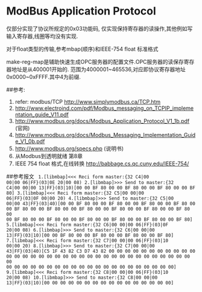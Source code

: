 # ModBus Application Protocol #
仅部分实现了协议所规定的0x03功能码,
仅实现保持寄存器的读操作,其他例如写输入寄存器,线圈等均没有实现.

对于float类型的传输,参考mbap(顺序)和IEEE-754 float 标准格式

make-reg-map是辅助快速生成OPC服务器的配置文件.OPC服务器的读保存寄存器地址是从400001开始的.
范围为4000001~465536,对应即协议寄存器地址0x0000~0xFFFF.其中4为前缀.



##参考:
1. refer: modbus/TCP http://www.simplymodbus.ca/TCP.htm
2. http://www.electroind.com/pdf/Modbus_messaging_on_TCPIP_implementation_guide_V11.pdf
3. http://www.modbus.org/docs/Modbus_Application_Protocol_V1_1b.pdf (官网)
4. http://www.modbus.org/docs/Modbus_Messaging_Implementation_Guide_V1_0b.pdf
5. http://www.modbus.org/specs.php (说明书)
6. 从Modbus到透明就绪  第8章
7. IEEE 754 float 格式,在线转换 http://babbage.cs.qc.cuny.edu/IEEE-754/

##参考报文
<code>
1.[libmbap]<<< Reci form master:{32 C4|00 00|00 06|FF}(03|0E 20|00 08)
2.[libmbap]>>> Send  to  master:{32 C4|00 00|00 13|FF}(03|10)[00 00 BF 80 00 00 BF 80 00 00 BF 80 00 00 BF 80]
3.[libmbap]<<< Reci form master:{32 C5|00 00|00 06|FF}(03|0F 00|00 20)
4.[libmbap]>>> Send  to  master:{32 C5|00 00|00 43|FF}(03|40)[00 00 BF 80 00 00 BF 80 00 00 BF 80 00 00 BF 80 00 00 BF 80 00 00 BF 80 00 00 BF 80 00 00 BF 80 00 00 BF 80 00 00 BF 80 00 00 BF 80 00 00 BF 80 00 00 BF 80 00 00 BF 80 00 00 BF 80 00 00 BF 80]
5.[libmbap]<<< Reci form master:{32 C6|00 00|00 06|FF}(03|0F 20|00 08)
6.[libmbap]>>> Send  to  master:{32 C6|00 00|00 13|FF}(03|10)[00 00 BF 80 00 00 BF 80 00 00 BF 80 00 00 BF 80]
7.[libmbap]<<< Reci form master:{32 C7|00 00|00 06|FF}(03|10 00|00 20)
8.[libmbap]>>> Send  to  master:{32 C7|00 00|00 43|FF}(03|40)[C5 1F 43 82 C3 D7 43 82 00 00 00 00 00 00 00 00 00 00 00 00 00 00 00 00 00 00 00 00 00 00 00 00 00 00 00 00 00 00 00 00 00 00 00 00 00 00 00 00 00 00 00 00 00 00 00 00 00 00 00 00 00 00 00 00]
9.[libmbap]<<< Reci form master:{32 C8|00 00|00 06|FF}(03|10 20|00 08)
10.[libmbap]>>> Send  to  master:{32 C8|00 00|00 13|FF}(03|10)[00 00 00 00 00 00 00 00 00 00 00 00 00 00 00 00]
</code>
